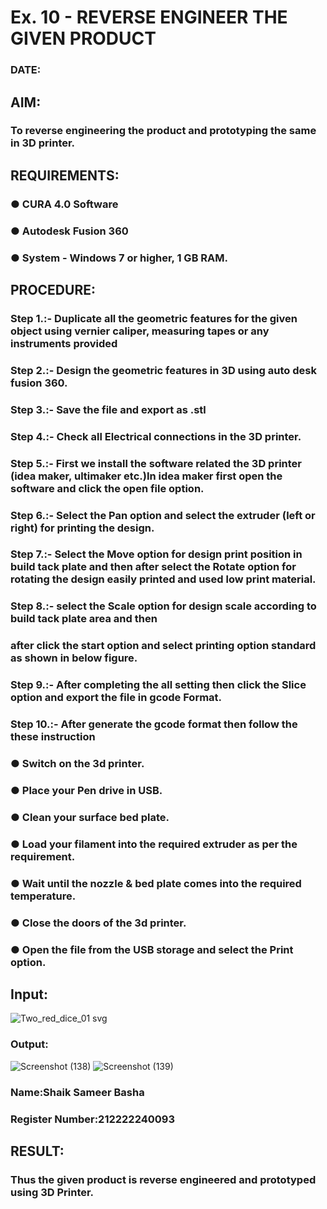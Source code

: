 # Ex. 10 - REVERSE ENGINEER THE GIVEN PRODUCT

### DATE: 

## AIM: 
### To reverse engineering the product and prototyping the same in 3D printer.

## REQUIREMENTS:
### ●	CURA 4.0 Software
### ●	 Autodesk Fusion 360
### ●	 System - Windows 7 or higher, 1 GB RAM.

## PROCEDURE:
### Step 1.:- Duplicate all the geometric features for the given object using vernier caliper, measuring tapes or any instruments provided
### Step 2.:- Design the geometric features in 3D using auto desk fusion 360.
### Step 3.:- Save the file and export as .stl
### Step 4.:- Check all Electrical connections in the 3D printer.
### Step 5.:- First we install the software related the 3D printer (idea maker, ultimaker etc.)In idea maker first open the software and click the open file option.
### Step 6.:- Select the Pan option and select the extruder (left or right) for printing the design.
### Step 7.:- Select the Move option for design print position in build tack plate and then after select the Rotate option for rotating the design easily printed and used low print material.
### Step 8.:- select the Scale option for design scale according to build tack plate area and then
### after click the start option and select printing option standard as shown in below figure.
### Step 9.:- After completing the all setting then click the Slice option and export the file in gcode Format.
### Step 10.:- After generate the gcode format then follow the these instruction 
  ###   ●	Switch on the 3d printer.
  ###   ●	Place your Pen drive in USB.
  ###   ●	Clean your surface bed plate.
  ###   ●	Load your filament into the required extruder as per the requirement.
  ###   ●	Wait until the nozzle & bed plate comes into the required temperature.
  ###   ●	Close the doors of the 3d printer.
  ###   ●	Open the file from the USB storage and select the Print option.

## Input:
![Two_red_dice_01 svg](https://github.com/shaikSameerbasha5404/Ex.-10---REVERSE-ENGINEER-THE-GIVEN-PRODUCT/assets/118707756/6215e64d-add9-421a-b988-dd5a2f2673c6)


### Output:
![Screenshot (138)](https://github.com/shaikSameerbasha5404/Ex.-10---REVERSE-ENGINEER-THE-GIVEN-PRODUCT/assets/118707756/ce4c0273-ba29-45dc-bd85-99f84c68d42d)
![Screenshot (139)](https://github.com/shaikSameerbasha5404/Ex.-10---REVERSE-ENGINEER-THE-GIVEN-PRODUCT/assets/118707756/eec7a2df-5fcf-4c08-b815-8bf5f58f9872)


### Name:Shaik Sameer Basha
### Register Number:212222240093

## RESULT:
###   Thus the given product is reverse engineered and prototyped using 3D Printer.

